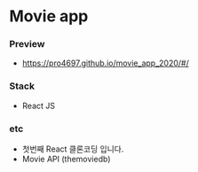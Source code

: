 # Movie app

### Preview
-   https://pro4697.github.io/movie_app_2020/#/

### Stack
-   React JS

### etc
-   첫번째 React 클론코딩 입니다.
-   Movie API (themoviedb)
